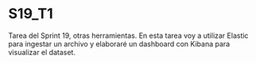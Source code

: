 # S19_T1
Tarea del Sprint 19, otras herramientas. En esta tarea voy a utilizar Elastic para ingestar un archivo y elaboraré un dashboard con Kibana para visualizar el dataset.

